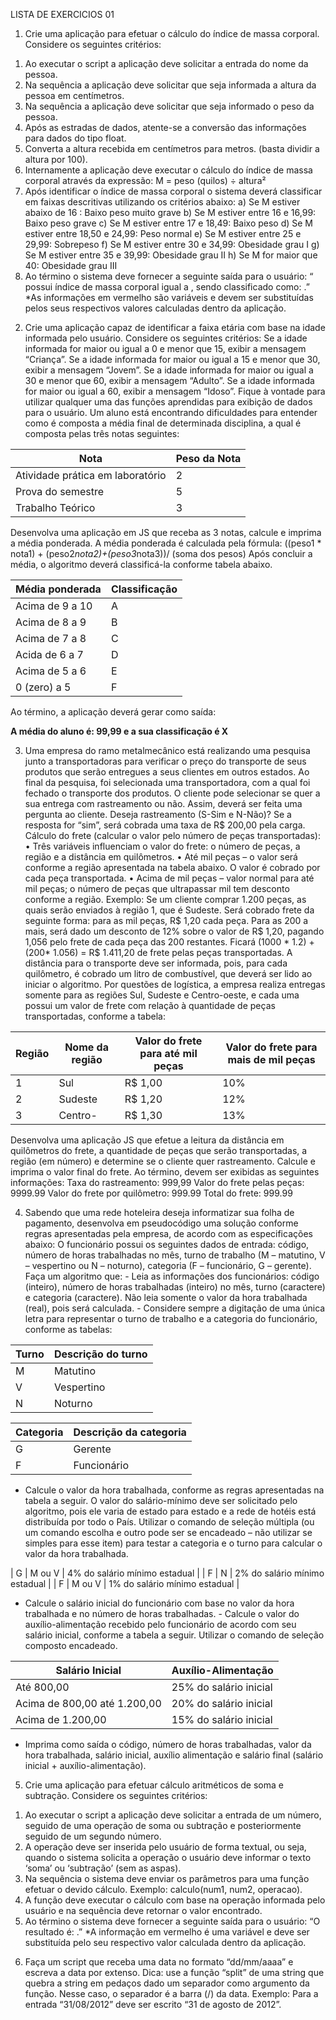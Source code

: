 
LISTA DE EXERCICIOS 01

1. Crie uma aplicação para efetuar o cálculo do índice de massa corporal. Considere os seguintes critérios: 
1) Ao executar o script a aplicação deve solicitar a entrada do nome da pessoa. 
2) Na sequência a aplicação deve solicitar que seja informada a altura da pessoa em centímetros. 
3) Na sequência a aplicação deve solicitar que seja informado o peso da pessoa. 
4) Após as estradas de dados, atente-se a conversão das informações para dados do tipo float. 
5) Converta a altura recebida em centímetros para metros. (basta dividir a altura por 100). 
6) Internamente a aplicação deve executar o cálculo do índice de massa corporal através da expressão: M = peso (quilos) ÷ altura² 
7) Após identificar o índice de massa corporal o sistema deverá classificar em faixas descritivas utilizando os critérios abaixo:
a) Se M estiver abaixo de 16 : Baixo peso muito grave 
b) Se M estiver entre 16 e 16,99: Baixo peso grave 
c) Se M estiver entre 17 e 18,49: Baixo peso 
d) Se M estiver entre 18,50 e 24,99: Peso normal 
e) Se M estiver entre 25 e 29,99: Sobrepeso 
f) Se M estiver entre 30 e 34,99: Obesidade grau I 
g) Se M estiver entre 35 e 39,99: Obesidade grau II 
h) Se M for maior que 40: Obesidade grau III 
8) Ao término o sistema deve fornecer a seguinte saída para o usuário: 
“<Nome> possui índice de massa corporal igual a <m> , sendo classificado como: .” *As informações em vermelho são variáveis e devem ser substituídas pelos seus respectivos valores calculadas dentro da aplicação. 

2. Crie uma aplicação capaz de identificar a faixa etária com base na idade informada pelo usuário. Considere os seguintes critérios: 
Se a idade informada for maior ou igual a 0 e menor que 15, exibir a mensagem “Criança”. Se a idade informada for maior ou igual a 15 e menor que 30, exibir a mensagem “Jovem”. Se a idade informada for maior ou igual a 30 e menor que 60, exibir a mensagem “Adulto”. Se a idade informada for maior ou igual a 60, exibir a mensagem “Idoso”. 
Fique à vontade para utilizar qualquer uma das funções aprendidas para exibição de dados para o usuário.
Um aluno está encontrando dificuldades para entender como é composta a média final de determinada disciplina, a qual é composta pelas três notas seguintes:

| Nota | Peso da Nota |
| --- | --- |
| Atividade prática em laboratório | 2 |
| Prova do semestre | 5 |
| Trabalho Teórico | 3 | 
 

Desenvolva uma aplicação em JS que receba as 3 notas, calcule e imprima a média ponderada.
A média ponderada é calculada pela fórmula:
((peso1 * nota1) + (peso2*nota2)+(peso3*nota3))/ (soma dos pesos)
Após concluir a média, o algoritmo deverá classificá-la conforme tabela abaixo.

| Média ponderada | Classificação |
| --- | --- |
| Acima de 9 a 10 | A |
| Acima de 8 a 9 | B |
| Acima de 7 a 8 | C | 
| Acida de 6 a 7 | D |
| Acima de 5 a 6 | E |
| 0 (zero) a 5 | F | 
 
Ao término, a aplicação deverá gerar como saída:

**A média do aluno é: 99,99 e a sua classificação é X**
 
3. Uma empresa do ramo metalmecânico está realizando uma pesquisa junto a transportadoras para verificar o preço do transporte de seus produtos que serão entregues a seus clientes em outros estados. Ao final da pesquisa, foi selecionada uma transportadora, com a qual foi fechado o transporte dos produtos. O cliente pode selecionar se quer a sua entrega com rastreamento ou não. Assim, deverá ser feita uma pergunta ao cliente. Deseja rastreamento (S-Sim e N-Não)? Se a resposta for “sim”, será cobrada uma taxa de R$ 200,00 pela carga. Cálculo do frete (calcular o valor pelo número de peças transportadas): • Três variáveis influenciam o valor do frete: o número de peças, a região e a distância em quilômetros. • Até mil peças – o valor será conforme a região apresentada na tabela abaixo. O valor é cobrado por cada peça transportada. • Acima de mil peças – valor normal para até mil peças; o número de peças que ultrapassar mil tem desconto conforme a região. Exemplo: Se um cliente comprar 1.200 peças, as quais serão enviados à região 1, que é Sudeste. Será cobrado frete da seguinte forma: para as mil peças, R$ 1,20 cada peça. Para as 200 a mais, será dado um desconto de 12% sobre o valor de R$ 1,20, pagando 1,056 pelo frete de cada peça das 200 restantes. Ficará (1000 * 1.2) + (200* 1.056) = R$ 1.411,20 de frete pelas peças transportadas. A distância para o transporte deve ser informada, pois, para cada quilômetro, é cobrado um litro de combustível, que deverá ser lido ao iniciar o algoritmo. Por questões de logística, a empresa realiza entregas somente para as regiões Sul, Sudeste e Centro-oeste, e cada uma possui um valor de frete com relação à quantidade de peças transportadas, conforme a tabela:

| Região | Nome da região | Valor do frete para até mil peças | Valor do frete para mais de mil peças |
| --- | --- | --- | --- |
| 1 | Sul | R$ 1,00 | 10% |
| 2 | Sudeste | R$ 1,20 | 12% |
| 3 | Centro- | R$ 1,30 | 13% |

Desenvolva uma aplicação JS que efetue a leitura da distância em quilômetros do frete, a quantidade de peças que serão transportadas, a região (em número) e determine se o cliente quer rastreamento. 
Calcule e imprima o valor final do frete. 
Ao término, devem ser exibidas as seguintes informações: Taxa do rastreamento: 999,99 
Valor do frete pelas peças: 9999.99 
Valor do frete por quilômetro: 999.99 
Total do frete: 999.99 

4. Sabendo que uma rede hoteleira deseja informatizar sua folha de pagamento, desenvolva em pseudocódigo uma solução conforme regras apresentadas pela empresa, de acordo com as especificações abaixo: O funcionário possui os seguintes dados de entrada: código, número de horas trabalhadas no mês, turno de trabalho (M – matutino, V – vespertino ou N – noturno), categoria (F – funcionário, G – gerente). Faça um algoritmo que: - Leia as informações dos funcionários: código (inteiro), número de horas trabalhadas (inteiro) no mês, turno (caractere) e categoria (caractere). Não leia somente o valor da hora trabalhada (real), pois será calculada. - Considere sempre a digitação de uma única letra para representar o turno de trabalho e a categoria do funcionário, conforme as tabelas:

| Turno | Descrição do turno |
| --- | --- |
| M | Matutino |
| V | Vespertino |
| N | Noturno |

| Categoria | Descrição da categoria |
| --- | --- |
| G | Gerente |
| F | Funcionário |
 
- Calcule o valor da hora trabalhada, conforme as regras apresentadas na tabela a seguir. O valor do salário-mínimo deve ser solicitado pelo algoritmo, pois ele varia de estado para estado e a rede de hotéis está distribuída por todo o País. Utilizar o comando de seleção múltipla (ou um comando escolha e outro pode ser se encadeado – não utilizar se simples para esse item) para testar a categoria e o turno para calcular o valor da hora trabalhada.

| G | M ou V | 4% do salário mínimo estadual |
| F | N | 2% do salário mínimo estadual |
| F | M ou V | 1% do salário mínimo estadual |
 
- Calcule o salário inicial do funcionário com base no valor da hora trabalhada e no número de horas trabalhadas. - Calcule o valor do auxílio-alimentação recebido pelo funcionário de acordo com seu salário inicial, conforme a tabela a seguir. Utilizar o comando de seleção composto encadeado.

| Salário Inicial | Auxílio-Alimentação |
| --- | --- |
| Até 800,00 | 25% do salário inicial |
| Acima de 800,00 até 1.200,00 | 20% do salário inicial |
| Acima de 1.200,00 | 15% do salário inicial | 
 
- Imprima como saída o código, número de horas trabalhadas, valor da hora trabalhada, salário inicial, auxílio alimentação e salário final (salário inicial + auxílio-alimentação).

5. Crie uma aplicação para efetuar cálculo aritméticos de soma e subtração.
Considere os seguintes critérios:
1) Ao executar o script a aplicação deve solicitar a entrada de um número, seguido de uma operação de soma ou subtração e posteriormente seguido de um segundo número.
2) A operação deve ser inserida pelo usuário de forma textual, ou seja, quando o sistema solicita a operação o usuário deve informar o texto ‘soma’ ou ‘subtração’ (sem as aspas).
3) Na sequência o sistema deve enviar os parâmetros para uma função efetuar o devido cálculo. Exemplo: calculo(num1, num2, operacao).
4) A função deve executar o cálculo com base na operação informada pelo usuário e na sequência deve retornar o valor encontrado.
5) Ao término o sistema deve fornecer a seguinte saída para o usuário:
“O resultado é: <resultado>.”
*A informação em vermelho é uma variável e deve ser substituída pelo seu respectivo valor
calculada dentro da aplicação.
6. Faça um script que receba uma data no formato “dd/mm/aaaa” e escreva a data por extenso. Dica: use a função “split” de uma string que quebra a string em pedaços dado um separador como argumento da função. Nesse caso, o separador é a barra (/) da data. Exemplo: Para a entrada “31/08/2012” deve ser escrito “31 de agosto de 2012”.


